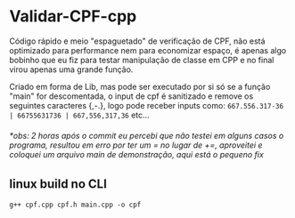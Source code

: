 # Validar-CPF-cpp
  Código rápido e meio "espaguetado" de verificação de CPF, não está optimizado para performance nem para economizar espaço, é apenas algo bobinho que eu fiz para testar manipulação de classe em CPP e no final virou apenas uma grande função.

  Criado em forma de Lib, mas pode ser executado por si só se a função "main" for descomentada, o input de cpf é sanitizado e remove os seguintes caracteres {,-.}, logo pode receber inputs como:
  ``` 667.556.317-36 | 66755631736 | 667,556,317,36 ``` etc...

###### *obs: 2 horas após o commit eu percebi que não testei em alguns casos o programa, resultou em erro por ter um = no lugar de +=, aproveitei e coloquei um arquivo main de demonstração, aqui está o pequeno fix


## linux build no CLI
```g++ cpf.cpp cpf.h main.cpp -o cpf```

